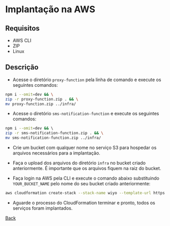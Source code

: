 # Implantação na AWS

## Requisitos
- AWS CLI
- ZIP
- Linux

## Descrição
- Acesse o diretório `proxy-function` pela linha de comando e execute os seguintes comandos:
```bash
npm i --omit=dev && \
zip -r proxy-function.zip . && \
mv proxy-function.zip ../infra/
```

- Acesse o diretório `sms-notification-function` e execute os seguintes comandos:
```bash
npm i --omit=dev && \ 
zip -r sms-notification-function.zip . && \
mv sms-notification-function.zip ../infra/
```

- Crie um bucket com qualquer nome no serviço S3 para hospedar os arquivos necessários para a implantação.

- Faça o upload dos arquivos do diretório `infra` no bucket criado anteriormente. É importante que os arquivos fiquem na raiz do bucket.

- Faça login na AWS pela CLI e execute o comando abaixo substituindo `YOUR_BUCKET_NAME` pelo nome do seu bucket criado anteriormente:
```bash
aws cloudformation create-stack --stack-name wiyo --template-url https://YOUR_BUCKET_NAME.s3.amazonaws.com/Root.yaml --parameters ParameterKey=StackBucketName,ParameterValue=YOUR_BUCKET_NAME --capabilities CAPABILITY_NAMED_IAM
```

- Aguarde o processo do CloudFormation terminar e pronto, todos os serviços foram implantados.

[Back](../README.md)